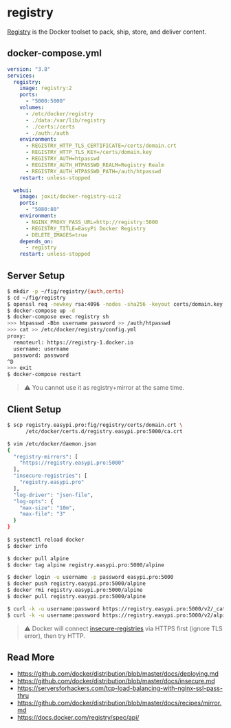 registry
========

[Registry][1] is the Docker toolset to pack, ship, store, and deliver content.

## docker-compose.yml

```yaml
version: "3.8"
services:
  registry:
    image: registry:2
    ports:
      - "5000:5000"
    volumes:
      - /etc/docker/registry
      - ./data:/var/lib/registry
      - ./certs:/certs
      - ./auth:/auth
    environment:
      - REGISTRY_HTTP_TLS_CERTIFICATE=/certs/domain.crt
      - REGISTRY_HTTP_TLS_KEY=/certs/domain.key
      - REGISTRY_AUTH=htpasswd
      - REGISTRY_AUTH_HTPASSWD_REALM=Registry Realm
      - REGISTRY_AUTH_HTPASSWD_PATH=/auth/htpasswd
    restart: unless-stopped

  webui:
    image: joxit/docker-registry-ui:2
    ports:
      - "5080:80"
    environment:
      - NGINX_PROXY_PASS_URL=http://registry:5000
      - REGISTRY_TITLE=EasyPi Docker Registry
      - DELETE_IMAGES=true
    depends_on:
      - registry
    restart: unless-stopped
```

## Server Setup

```bash
$ mkdir -p ~/fig/registry/{auth,certs}
$ cd ~/fig/registry
$ openssl req -newkey rsa:4096 -nodes -sha256 -keyout certs/domain.key -x509 -days 365 -out certs/domain.crt
$ docker-compose up -d
$ docker-compose exec registry sh
>>> htpasswd -Bbn username password >> /auth/htpasswd
>>> cat >> /etc/docker/registry/config.yml
proxy:
  remoteurl: https://registry-1.docker.io
  username: username
  password: password
^D
>>> exit
$ docker-compose restart
```

> :warning: You cannot use it as registry+mirror at the same time.

## Client Setup

```bash
$ scp registry.easypi.pro:fig/registry/certs/domain.crt \
      /etc/docker/certs.d/registry.easypi.pro:5000/ca.crt

$ vim /etc/docker/daemon.json
{
  "registry-mirrors": [
    "https://registry.easypi.pro:5000"
  ],
  "insecure-registries": [
    "registry.easypi.pro"
  ],
  "log-driver": "json-file",
  "log-opts": {
    "max-size": "10m",
    "max-file": "3"
  }
}
                           
$ systemctl reload docker
$ docker info

$ docker pull alpine
$ docker tag alpine registry.easypi.pro:5000/alpine

$ docker login -u username -p password easypi.pro:5000
$ docker push registry.easypi.pro:5000/alpine
$ docker rmi registry.easypi.pro:5000/alpine
$ docker pull registry.easypi.pro:5000/alpine

$ curl -k -u username:password https://registry.easypi.pro:5000/v2/_catalog
$ curl -k -u username:password https://registry.easypi.pro:5000/v2/alpine/tags/list
```

> :warning: Docker will connect [insecure-registries][2] via HTTPS first (ignore TLS error), then try HTTP.

## Read More

- https://github.com/docker/distribution/blob/master/docs/deploying.md
- https://github.com/docker/distribution/blob/master/docs/insecure.md
- https://serversforhackers.com/tcp-load-balancing-with-nginx-ssl-pass-thru
- https://github.com/docker/distribution/blob/master/docs/recipes/mirror.md
- https://docs.docker.com/registry/spec/api/

[1]: https://github.com/docker/distribution
[2]: https://docs.docker.com/registry/insecure/#deploy-a-plain-http-registry
